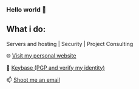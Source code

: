 ### Hello world 👋

<h2>
 What i do:
</h2>

Servers and hosting | Security | Project Consulting


:globe_with_meridians: [Visit my personal website](https://www.noahbohme.com "Personal Website")

:key: [Keybase (PGP and verify my identity)](https://www.soc.noahbohme.com/key "Keybase") 

:mailbox: [Shoot me an email](mailto:noah@noahbohme.com "Email")

